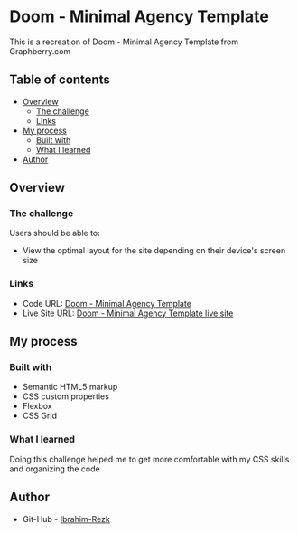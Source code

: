 # Doom - Minimal Agency Template

This is a recreation of Doom - Minimal Agency Template from Graphberry.com


## Table of contents

-   [Overview](#overview)
    -   [The challenge](#the-challenge)
    -   [Links](#links)
-   [My process](#my-process)
    -   [Built with](#built-with)
    -   [What I learned](#what-i-learned)
-   [Author](#author)

## Overview

### The challenge

Users should be able to:

-   View the optimal layout for the site depending on their device's screen size


### Links

- Code URL: [Doom - Minimal Agency Template](https://github.com/Ibrahim-Rezq/Doom-Template)
- Live Site URL: [Doom - Minimal Agency Template live site](https://ibrahim-rezq.github.io/Doom-Template/)

## My process

### Built with

-   Semantic HTML5 markup
-   CSS custom properties
-   Flexbox
-   CSS Grid

### What I learned

Doing this challenge helped me to get more comfortable with my CSS skills and organizing the code

## Author

-   Git-Hub - [Ibrahim-Rezk](https://github.com/Ibrahim-Rezq)
